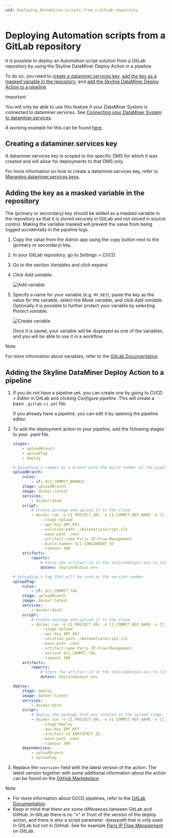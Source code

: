 ```yaml
---
uid: Deploying_Automation_scripts_from_a_GitLab_repository
---
```


# Deploying Automation scripts from a GitLab repository

It is possible to deploy an Automation script solution from a GitLab repository by using the Skyline DataMiner Deploy Action in a pipeline.

To do so, you need to [create a dataminer.services key](#creating-a-dataminerservices-key), [add the key as a masked variable in the repository](#adding-the-key-as-a-masked-variable-in-the-repository), and [add the Skyline DataMiner Deploy Action to a pipeline](#adding-the-skyline-dataminer-deploy-action-to-a-pipeline).

> [!IMPORTANT]
> You will only be able to use this feature if your DataMiner System is connected to dataminer.services. See [Connecting your DataMiner System to dataminer.services](xref:Connecting_your_DataMiner_System_to_the_cloud).

A working example for this can be found [here](https://gitlab.com/ziinecorp/paris-ip-flow-management).

## Creating a dataminer.services key

A dataminer.services key is scoped to the specific DMS for which it was created and will allow for deployments to that DMS only.

For more information on how to create a dataminer.services key, refer to [Managing dataminer.services keys](xref:Managing_DCP_keys).

## Adding the key as a masked variable in the repository

The (primary or secondary) key should be added as a masked variable in the repository so that it is stored securely in GitLab and not stored in source control. Making the variable masked will prevent the value from being logged accidentally in the pipeline logs.

1. Copy the value from the Admin app using the copy button next to the (primary or secondary) key.

1. In your GitLab repository, go to *Settings* > *CI/CD*.

1. Go to the section *Variables* and click expand.

1. Click *Add variable*.

   ![Add variable](~/develop/images/GitLab_add_variable.png)

1. Specify a name for your variable (e.g. `MY_KEY`), paste the key as the value for the variable, select the *Mask variable*, and click *Add variable*. Optionally it is possible to further protect your variable by selecting *Protect variable*.

   ![Create variable](~/develop/images/GitLab_create_variable.png)

   Once it is saved, your variable will be displayed as one of the variables, and you will be able to use it in a workflow.

> [!NOTE]
> For more information about variables, refer to the [GitLab Documentation](https://docs.gitlab.com/ee/ci/variables/)

## Adding the Skyline DataMiner Deploy Action to a pipeline

1. If you do not have a pipeline yet, you can create one by going to *CI/CD* > *Editor* in GitLab and clicking *Configure pipeline*. This will create a basic `.gitlab-ci.yml` file.

   If you already have a pipeline, you can edit it by opening the pipeline editor.

1. To add the deployment action to your pipeline, add the following stages to your .yaml file.

    ```yml
    stages:
        - uploadBranch
        - uploadTag
        - deploy

    # Uploading a commit on a branch with the build number of the pipeline (e.g. 0.0.56)
    uploadBranch:
        rules:
            - if: $CI_COMMIT_BRANCH
        stage: uploadBranch
        image: docker:latest
        services:
            - docker:dind
        script:
            # Create package and upload it to the cloud.
            - docker run -e CI_PROJECT_URL -e CI_COMMIT_REF_NAME -e CI_COMMIT_TAG -v $(pwd):/mnt ghcr.io/skylinecommunications/skyline-dataminer-deploy-action:<version>
                --stage Upload 
                --api-key $MY_KEY
                --solution-path ./AutomationScript.sln
                --base-path ./mnt
                --artifact-name Paris-IP-Flow-Management 
                --build-number $CI_CONCURRENT_ID
                --timeout 300
        artifacts:
            reports:
                # Store the artifact-id in the SkylineOutput.env to later use in the deploy stage.
                dotenv: SkylineOutput.env

    # Uploading a tag that will be used as the version number
    uploadTag:
        rules:
            - if: $CI_COMMIT_TAG
        stage: uploadBranch
        image: docker:latest
        services:
            - docker:dind
        script:
            # Create package and upload it to the cloud.
            - docker run -e CI_PROJECT_URL -e CI_COMMIT_REF_NAME -e CI_COMMIT_TAG -v $(pwd):/mnt ghcr.io/skylinecommunications/skyline-dataminer-deploy-action:<version>
                --stage Upload 
                --api-key $MY_KEY
                --solution-path ./AutomationScript.sln
                --base-path ./mnt
                --artifact-name Paris-IP-Flow-Management 
                --version $CI_COMMIT_TAG
                --timeout 300
        artifacts:
            reports:
                # Store the artifact-id in the SkylineOutput.env to later use in the deploy stage.
                dotenv: SkylineOutput.env

    deploy:
        stage: deploy
        image: docker:latest
        services:
            - docker:dind
        script:
            # Deploy the package that was created in the upload stage.
            - docker run -e CI_PROJECT_URL -e CI_COMMIT_REF_NAME -e CI_COMMIT_TAG -v $(pwd):/mnt ghcr.io/skylinecommunications/skyline-dataminer-deploy-action:<version>
                --stage Deploy 
                --api-key $MY_KEY
                --artifact-id $ARTIFACT_ID
                --base-path ./mnt
                --timeout 300
        dependencies:
            - uploadBranch
            - uploadTag
    ```

1. Replace the `<version>` field with the latest version of the action. The latest version together with some additional information about the action can be found on the [GitHub Marketplace](https://github.com/marketplace/actions/skyline-dataminer-deploy-action)

> [!NOTE]
>
> - For more information about CI/CD pipelines, refer to the [GitLab Documentation](https://docs.gitlab.com/ee/ci/)
> - Keep in mind that there are some differences between GitLab and GitHub. In GitLab there is no "v" in front of the version of the deploy action, and there is also a script parameter *-basepath* that is only used in GitLab but not in GitHub. See for example [Paris IP Flow Management](https://gitlab.com/ziinecorp/paris-ip-flow-management) on GitLab.
